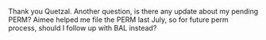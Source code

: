 Thank you Quetzal. Another question, is there any update about my pending PERM? Aimee helped me file the PERM last July, so for future perm process, should I follow up with BAL instead?
